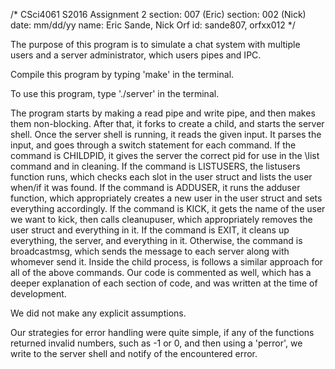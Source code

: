 /* CSci4061 S2016 Assignment 2
section: 007 (Eric)
section: 002 (Nick)
date: mm/dd/yy
name: Eric Sande, Nick Orf
id: sande807, orfxx012 */

The purpose of this program is to simulate a chat system with multiple users and a server administrator, which users pipes and IPC. 

Compile this program by typing 'make' in the terminal.

To use this program, type './server' in the terminal. 

The program starts by making a read pipe and write pipe, and then makes them non-blocking. After that, it forks to create a child, and starts the server shell. Once the server shell is running, it reads the given input. It parses the input, and goes through a switch statement for each command. If the command is CHILDPID, it gives the server the correct pid for use in the \list command and in cleaning. If the command is LISTUSERS, the listusers function runs, which checks each slot in the user struct and lists the user when/if it was found. If the command is ADDUSER, it runs the adduser function, which appropriately creates a new user in the user struct and sets everything accordingly. If the command is KICK, it gets the name of the user we want to kick, then calls cleanupuser, which appropriately removes the user struct and everything in it. If the command is EXIT, it cleans up everything, the server, and everything in it. Otherwise, the command is broadcastmsg, which sends the message to each server along with whomever send it. Inside the child process, is follows a similar approach for all of the above commands. Our code is commented as well, which has a deeper explanation of each section of code, and was written at the time of development.

We did not make any explicit assumptions.

Our strategies for error handling were quite simple, if any of the functions returned invalid numbers, such as -1 or 0, and then using a 'perror', we write to the server shell and notify of the encountered error.
